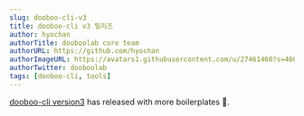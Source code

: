 ```yaml
---
slug: dooboo-cli-v3
title: dooboo-cli v3 릴리즈
author: hyochan
authorTitle: dooboolab core team
authorURL: https://github.com/hyochan
authorImageURL: https://avatars1.githubusercontent.com/u/27461460?s=460&u=b5860875e26d33fd70fd210f4ea74f81cdf9d99b&v=4
authorTwitter: dooboolab
tags: [dooboo-cli, tools]
---
```


[dooboo-cli version3](https://medium.com/dooboolab/announcing-dooboo-cli-v3-5c9fceeb2ac4) has released with more boilerplates 👐.